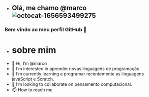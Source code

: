 - ## Olá, me chamo @marco![octocat-1656593499275](https://user-images.githubusercontent.com/108071490/176681763-7528218b-2543-4dd9-8874-80ce79cd8b48.png)

### Bem vindo ao meu perfil GitHub 👋
-  # sobre mim 
-  👋 Hi, I’m @marco
- 👀 I’m interested in aprender novas linguagens de programação.
- 🌱 I’m currently learning a programar recentemente as linguagens javaScript e Scratch.
- 💞️ I’m looking to collaborate on  pensamento computacional.
- 📫 How to reach me
